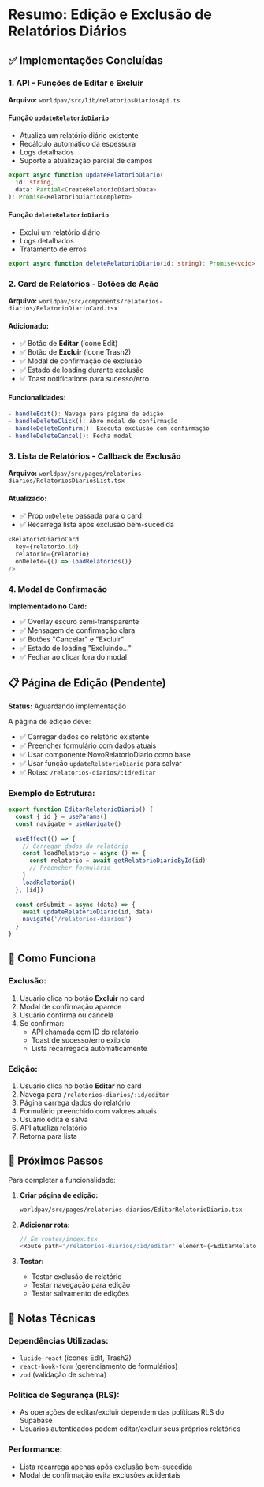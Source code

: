 # Resumo: Edição e Exclusão de Relatórios Diários

## ✅ Implementações Concluídas

### 1. **API - Funções de Editar e Excluir**
**Arquivo:** `worldpav/src/lib/relatoriosDiariosApi.ts`

#### Função `updateRelatorioDiario`
- Atualiza um relatório diário existente
- Recálculo automático da espessura
- Logs detalhados
- Suporte a atualização parcial de campos

```typescript
export async function updateRelatorioDiario(
  id: string,
  data: Partial<CreateRelatorioDiarioData>
): Promise<RelatorioDiarioCompleto>
```

#### Função `deleteRelatorioDiario`
- Exclui um relatório diário
- Logs detalhados
- Tratamento de erros

```typescript
export async function deleteRelatorioDiario(id: string): Promise<void>
```

### 2. **Card de Relatórios - Botões de Ação**
**Arquivo:** `worldpav/src/components/relatorios-diarios/RelatorioDiarioCard.tsx`

#### Adicionado:
- ✅ Botão de **Editar** (ícone Edit)
- ✅ Botão de **Excluir** (ícone Trash2)
- ✅ Modal de confirmação de exclusão
- ✅ Estado de loading durante exclusão
- ✅ Toast notifications para sucesso/erro

#### Funcionalidades:
```typescript
- handleEdit(): Navega para página de edição
- handleDeleteClick(): Abre modal de confirmação
- handleDeleteConfirm(): Executa exclusão com confirmação
- handleDeleteCancel(): Fecha modal
```

### 3. **Lista de Relatórios - Callback de Exclusão**
**Arquivo:** `worldpav/src/pages/relatorios-diarios/RelatoriosDiariosList.tsx`

#### Atualizado:
- ✅ Prop `onDelete` passada para o card
- ✅ Recarrega lista após exclusão bem-sucedida

```typescript
<RelatorioDiarioCard 
  key={relatorio.id} 
  relatorio={relatorio}
  onDelete={() => loadRelatorios()}
/>
```

### 4. **Modal de Confirmação**
**Implementado no Card:**
- ✅ Overlay escuro semi-transparente
- ✅ Mensagem de confirmação clara
- ✅ Botões "Cancelar" e "Excluir"
- ✅ Estado de loading "Excluindo..."
- ✅ Fechar ao clicar fora do modal

## 📋 Página de Edição (Pendente)

**Status:** Aguardando implementação

A página de edição deve:
- ✅ Carregar dados do relatório existente
- ✅ Preencher formulário com dados atuais
- ✅ Usar componente NovoRelatorioDiario como base
- ✅ Usar função `updateRelatorioDiario` para salvar
- ✅ Rotas: `/relatorios-diarios/:id/editar`

### Exemplo de Estrutura:

```typescript
export function EditarRelatorioDiario() {
  const { id } = useParams()
  const navigate = useNavigate()
  
  useEffect(() => {
    // Carregar dados do relatório
    const loadRelatorio = async () => {
      const relatorio = await getRelatorioDiarioById(id)
      // Preencher formulário
    }
    loadRelatorio()
  }, [id])
  
  const onSubmit = async (data) => {
    await updateRelatorioDiario(id, data)
    navigate('/relatorios-diarios')
  }
}
```

## 🎯 Como Funciona

### Exclusão:
1. Usuário clica no botão **Excluir** no card
2. Modal de confirmação aparece
3. Usuário confirma ou cancela
4. Se confirmar:
   - API chamada com ID do relatório
   - Toast de sucesso/erro exibido
   - Lista recarregada automaticamente

### Edição:
1. Usuário clica no botão **Editar** no card
2. Navega para `/relatorios-diarios/:id/editar`
3. Página carrega dados do relatório
4. Formulário preenchido com valores atuais
5. Usuário edita e salva
6. API atualiza relatório
7. Retorna para lista

## 🚀 Próximos Passos

Para completar a funcionalidade:

1. **Criar página de edição:**
   ```bash
   worldpav/src/pages/relatorios-diarios/EditarRelatorioDiario.tsx
   ```

2. **Adicionar rota:**
   ```typescript
   // Em routes/index.tsx
   <Route path="/relatorios-diarios/:id/editar" element={<EditarRelatorioDiario />} />
   ```

3. **Testar:**
   - Testar exclusão de relatório
   - Testar navegação para edição
   - Testar salvamento de edições

## 📝 Notas Técnicas

### Dependências Utilizadas:
- `lucide-react` (ícones Edit, Trash2)
- `react-hook-form` (gerenciamento de formulários)
- `zod` (validação de schema)

### Política de Segurança (RLS):
- As operações de editar/excluir dependem das políticas RLS do Supabase
- Usuários autenticados podem editar/excluir seus próprios relatórios

### Performance:
- Lista recarrega apenas após exclusão bem-sucedida
- Modal de confirmação evita exclusões acidentais


